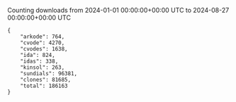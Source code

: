 
Counting downloads from 2024-01-01 00:00:00+00:00 UTC to 2024-08-27 00:00:00+00:00 UTC

```
{
    "arkode": 764,
    "cvode": 4270,
    "cvodes": 1638,
    "ida": 824,
    "idas": 338,
    "kinsol": 263,
    "sundials": 96381,
    "clones": 81685,
    "total": 186163
}
```
